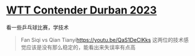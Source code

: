 # [WTT Contender Durban 2023](https://github.com/noteMay/blog/issues/30)

看一些乒乓球比赛，学技术

> Fan Siqi vs Qian Tianyi<https://youtu.be/QaS1DeClKks>
这两位的技术感觉应该是没有那么稳定的，能看出来失误率有点高